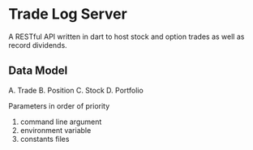 # Trade Log Server
A RESTful API written in dart to host stock and option trades as well as record dividends.

## Data Model
A. Trade
B. Position
C. Stock
D. Portfolio

Parameters in order of priority
1. command line argument
2. environment variable
3. constants files